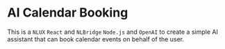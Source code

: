 # AI Calendar Booking

This is a `NLUX` `React` and `NLBridge` `Node.js` and `OpenAI` to create a simple AI assistant that 
can book calendar events on behalf of the user.
